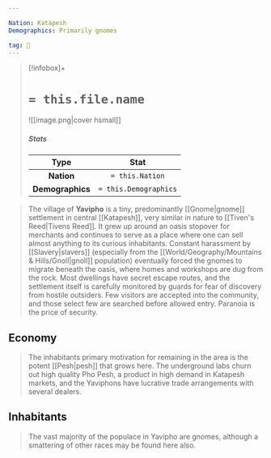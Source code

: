 ```yaml
---

Nation: Katapesh
Demographics: Primarily gnomes

tag: 🌃
---
```


> [!infobox]+
> #  `= this.file.name`
> ![[image.png|cover hsmall]]
> ##### Stats
> Type | Stat |
> :---:|:---:|
> **Nation** | `= this.Nation` |
> **Demographics** | `= this.Demographics` |



> The village of **Yavipho** is a tiny, predominantly [[Gnome|gnome]] settlement in central [[Katapesh]], very similar in nature to [[Tiven's Reed|Tivens Reed]]. It grew up around an oasis stopover for merchants and continues to serve as a place where one can sell almost anything to its curious inhabitants.
> Constant harassment by [[Slavery|slavers]] (especially from the [[World/Geography/Mountains & Hills/Gnoll|gnoll]] population) eventually forced the gnomes to migrate beneath the oasis, where homes and workshops are dug from the rock. Most dwellings have secret escape routes, and the settlement itself is carefully monitored by guards for fear of discovery from hostile outsiders. Few visitors are accepted into the community, and those select few are searched before allowed entry. Paranoia is the price of security.


## Economy

> The inhabitants primary motivation for remaining in the area is the potent [[Pesh|pesh]] that grows here. The underground labs churn out high quality Pho Pesh, a product in high demand in Katapesh markets, and the Yaviphons have lucrative trade arrangements with several dealers.


## Inhabitants

> The vast majority of the populace in Yavipho are gnomes, although a smattering of other races may be found here also.








